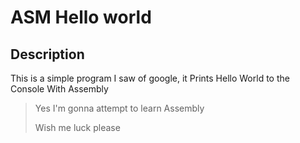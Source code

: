 # ASM Hello world

## Description
This is a simple program I saw of google, it Prints Hello World to the Console With Assembly

> Yes I'm gonna attempt to learn Assembly
>
> Wish me luck please
